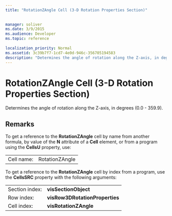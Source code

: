 ```yaml
---
title: "RotationZAngle Cell (3-D Rotation Properties Section)"
 
 
manager: soliver
ms.date: 3/9/2015
ms.audience: Developer
ms.topic: reference
 
localization_priority: Normal
ms.assetid: 3c39b7f7-1cd7-4e0d-946c-356705194583
description: "Determines the angle of rotation along the Z-axis, in degrees (0.0 - 359.9)."
---
```


# RotationZAngle Cell (3-D Rotation Properties Section)

Determines the angle of rotation along the Z-axis, in degrees (0.0 - 359.9).
  
## Remarks

To get a reference to the **RotationZAngle** cell by name from another formula, by value of the **N** attribute of a **Cell** element, or from a program using the **CellsU** property, use: 
  
|||
|:-----|:-----|
|Cell name:  <br/> |RotationZAngle  <br/> |
   
To get a reference to the **RotationZAngle** cell by index from a program, use the **CellsSRC** property with the following arguments: 
  
|||
|:-----|:-----|
|Section index:  <br/> |**visSectionObject** <br/> |
|Row index:  <br/> |**visRow3DRotationProperties** <br/> |
|Cell index:  <br/> |**visRotationZAngle** <br/> |
   

